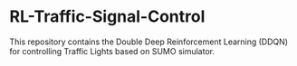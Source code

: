 # RL-Traffic-Signal-Control
This repository contains the Double Deep Reinforcement Learning (DDQN) for controlling Traffic Lights based on SUMO simulator.




